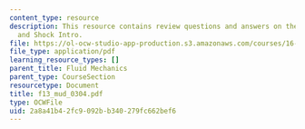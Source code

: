 ```yaml
---
content_type: resource
description: This resource contains review questions and answers on the topic of Stagnation
  and Shock Intro.
file: https://ol-ocw-studio-app-production.s3.amazonaws.com/courses/16-01-unified-engineering-i-ii-iii-iv-fall-2005-spring-2006/2a8a41b42fc9092bb340279fc662bef6_f13_mud_0304.pdf
file_type: application/pdf
learning_resource_types: []
parent_title: Fluid Mechanics
parent_type: CourseSection
resourcetype: Document
title: f13_mud_0304.pdf
type: OCWFile
uid: 2a8a41b4-2fc9-092b-b340-279fc662bef6
---
```

